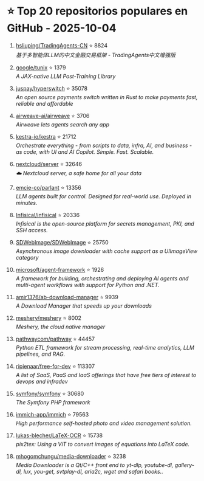 # ⭐ Top 20 repositorios populares en GitHub - 2025-10-04

1. [hsliuping/TradingAgents-CN](https://github.com/hsliuping/TradingAgents-CN) ⭐ 8824  
   _基于多智能体LLM的中文金融交易框架 - TradingAgents中文增强版_

2. [google/tunix](https://github.com/google/tunix) ⭐ 1379  
   _A JAX-native LLM Post-Training Library_

3. [juspay/hyperswitch](https://github.com/juspay/hyperswitch) ⭐ 35078  
   _An open source payments switch written in Rust to make payments fast, reliable and affordable_

4. [airweave-ai/airweave](https://github.com/airweave-ai/airweave) ⭐ 3706  
   _Airweave lets agents search any app_

5. [kestra-io/kestra](https://github.com/kestra-io/kestra) ⭐ 21712  
   _Orchestrate everything - from scripts to data, infra, AI, and business - as code, with UI and AI Copilot. Simple. Fast. Scalable._

6. [nextcloud/server](https://github.com/nextcloud/server) ⭐ 32646  
   _☁️ Nextcloud server, a safe home for all your data_

7. [emcie-co/parlant](https://github.com/emcie-co/parlant) ⭐ 13356  
   _LLM agents built for control. Designed for real-world use. Deployed in minutes._

8. [Infisical/infisical](https://github.com/Infisical/infisical) ⭐ 20336  
   _Infisical is the open-source platform for secrets management, PKI, and SSH access._

9. [SDWebImage/SDWebImage](https://github.com/SDWebImage/SDWebImage) ⭐ 25750  
   _Asynchronous image downloader with cache support as a UIImageView category_

10. [microsoft/agent-framework](https://github.com/microsoft/agent-framework) ⭐ 1926  
   _A framework for building, orchestrating and deploying AI agents and multi-agent workflows with support for Python and .NET._

11. [amir1376/ab-download-manager](https://github.com/amir1376/ab-download-manager) ⭐ 9939  
   _A Download Manager that speeds up your downloads_

12. [meshery/meshery](https://github.com/meshery/meshery) ⭐ 8002  
   _Meshery, the cloud native manager_

13. [pathwaycom/pathway](https://github.com/pathwaycom/pathway) ⭐ 44457  
   _Python ETL framework for stream processing, real-time analytics, LLM pipelines, and RAG._

14. [ripienaar/free-for-dev](https://github.com/ripienaar/free-for-dev) ⭐ 113307  
   _A list of SaaS, PaaS and IaaS offerings that have free tiers of interest to devops and infradev_

15. [symfony/symfony](https://github.com/symfony/symfony) ⭐ 30680  
   _The Symfony PHP framework_

16. [immich-app/immich](https://github.com/immich-app/immich) ⭐ 79563  
   _High performance self-hosted photo and video management solution._

17. [lukas-blecher/LaTeX-OCR](https://github.com/lukas-blecher/LaTeX-OCR) ⭐ 15738  
   _pix2tex: Using a ViT to convert images of equations into LaTeX code._

18. [mhogomchungu/media-downloader](https://github.com/mhogomchungu/media-downloader) ⭐ 3238  
   _Media Downloader is a Qt/C++ front end to yt-dlp, youtube-dl, gallery-dl, lux, you-get, svtplay-dl, aria2c, wget and safari books.._


<!-- Última actualización: 2025-10-04T08:05:05.808854 UTC -->